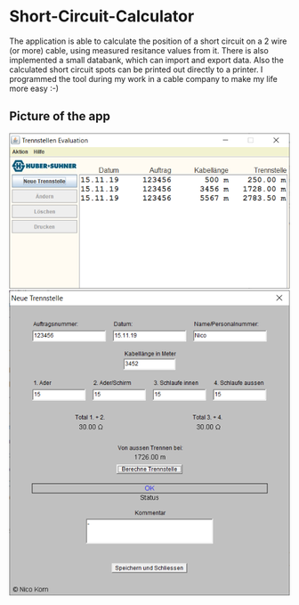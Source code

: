 # Short-Circuit-Calculator
The application is able to calculate the position of a short circuit on a 2 wire (or more) cable, using measured resitance values from it. There is also implemented a small databank, which can import and export data. Also the calculated short circuit spots can be printed out directly to a printer. I programmed the tool during my work in a cable company to make my life more easy :-)
<html>
<body>

<h2>Picture of the app</h2>
<img src="https://github.com/nicokorn/Short-Circuit-Calculator/blob/master/Intro1.PNG" alt="short1">
<img src="https://github.com/nicokorn/Short-Circuit-Calculator/blob/master/Intro2.PNG" alt="short2">

</body>
</html>
